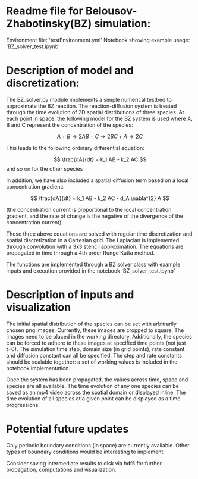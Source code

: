 # Readme file for Belousov-Zhabotinsky(BZ) simulation:

Environment file: 'testEnvironment.yml'
Notebook showing example usage: 'BZ_solver_test.ipynb'

# Description of model and discretization:
The BZ_solver.py module implements a simple numerical testbed to approximate the BZ reaction.
The reaction-diffusion system is treated through the time evolution of 2D spatial distributions of three species.
At each point in space, the following model for the BZ system is used where A, B and C represent the concentration of the species:

$$ A + B \rightarrow 2A
B + C \rightarrow 2B
C + A \rightarrow 2C $$

This leads to the following ordinary differential equation:

$$ \frac{dA}{dt} = k_1 AB - k_2 AC $$
and so on for the other species

In addition, we have also included a spatial diffusion term based on a local concentration gradient:

$$ \frac{dA}{dt} = k_1 AB - k_2 AC - d_A \nabla^{2} A $$ 

(the concentration current is proportional to the local concentration gradient, and the rate of change is the negative of the divergence of the concentration current)

These three above equations are solved with regular time discretization and spatial discretization in a Cartesian grid. 
The Laplacian is implemented through convolution with a 3x3 stencil approximation. The equations are propagated in time through a 4th order Runge Kutta method.

The functions are implemented through a BZ solver class with example inputs and execution provided in the notebook 'BZ_solver_test.ipynb'

# Description of inputs and visualization

The initial spatial distribution of the species can be set with arbitrarily chosen png images. 
Currently, these images are cropped to square. The images need to be placed in the working directory.
Additionally, the species can be forced to adhere to these images at specified time points (not just t=0).
The simulation time step, domain size (in grid points), rate constant and diffusion constant can all be specified.
The step and rate constants should be scalable together: a set of working values is included in the notebook implementation.

Once the system has been propagated, the values across time, space and species are all available. 
The time evolution of any one species can be saved as an mp4 video across the spatial domain or displayed inline. 
The time evolution of all species at a given point can be displayed as a time progressions.

# Potential future updates

Only periodic boundary conditions (in space) are currently available.
Other types of boundary conditions would be interesting to implement. 

Consider saving intermediate results to disk via hdf5 for further propagation, computations and visualization.